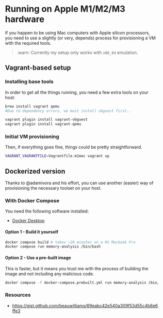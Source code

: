 # Running on Apple M1/M2/M3 hardware

If you happen to be using Mac computers with Apple silicon processors,
you need to use a slightly (or very, depends) process for provisioning
a VM with the required tools.

> :warn: Currently my setup only works with `x86_64` emulation.

## Vagrant-based setup

### Installing base tools

In order to get all the things running, you need a few extra tools
on your host:

```bash
brew install vagrant qemu
#Due to dependency errors, we must install vbguest first..

vagrant plugin install vagrant-vbguest
vagrant plugin install vagrant-qemu
```

### Initial VM provisioning

Then, if everything goes fine, things could be pretty straightforward.

```bash
VAGRANT_VAGRANTFILE=Vagrantfile.m1mac vagrant up
```

## Dockerized version

Thanks to @adamivora and his effort, you can use another (easier) way of provisioning
the necessary toolset on your host.

### With Docker Compose

You need the following software installed:

- [Docker Desktop](https://www.docker.com/products/docker-desktop/)

#### Option 1 - Build it yourself

```bash
docker compose build # takes ~20 minutes on a M1 Macbook Pro
docker compose run memory-analysis /bin/bash
```

#### Option 2 - Use a pre-built image

This is faster, but it means you trust me with the process of building the
image and not including any malicious code.

```bash
docker compose -f docker-compose.prebuilt.yml run memory-analysis /bin/bash
```

### Resources

- <https://gist.github.com/beauwilliams/69eabc42e540a309f53d55c4b8e6ffe3>

